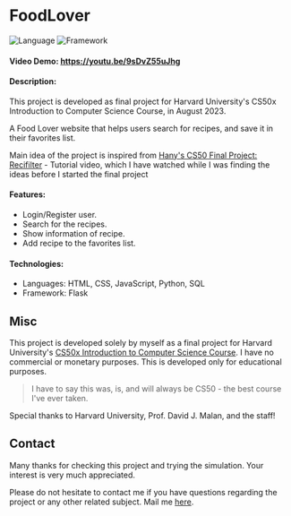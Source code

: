 # FoodLover

![Language](https://img.shields.io/badge/language-python-blue)
![Framework](https://img.shields.io/badge/framework-flask-orange)

#### Video Demo:  <https://youtu.be/9sDvZ55uJhg>
#### Description:
This project is developed as final project for Harvard University's CS50x Introduction to Computer Science Course, in August 2023.

A Food Lover website that helps users search for recipes, and save it in their favorites list.

Main idea of the project is inspired from [Hany's CS50 Final Project: Recifilter](https://youtu.be/pKWqBQl-LmM) - Tutorial video, which I have watched while I was finding the ideas before I started the final project

#### Features:

- Login/Register user.
- Search for the recipes.
- Show information of recipe.
- Add recipe to the favorites list.

#### Technologies:

- Languages: HTML, CSS, JavaScript, Python, SQL
- Framework: Flask

## Misc

This project is developed solely by myself as a final project for Harvard University's <a href="https://cs50.harvard.edu/x/2023/">CS50x Introduction to Computer Science Course</a>. I have no commercial or monetary purposes. This is developed only for educational purposes.

> I have to say this was, is, and will always be CS50 - the best course I've ever taken.

Special thanks to Harvard University, Prof. David J. Malan, and the staff!

## Contact

Many thanks for checking this project and trying the simulation. Your interest is very much appreciated.

Please do not hesitate to contact me if you have questions regarding the project or any other related subject. Mail me <a href="mailto:phuc.dinhngoc.7@gmail.com">here</a>.
